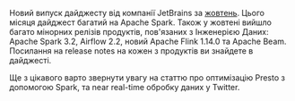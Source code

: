 Новий випуск дайджесту від компанії JetBrains за [жовтень](https://blog.jetbrains.com/big-data-tools/2021/11/08/data-engineering-annotated-monthly-october-2021/). Цього місяця дайджест багатий на Apache Spark. Також у жовтені вийшло багато мінорних релізів продуктів, пов'язаних з Інженерією Даних: Apache Spark 3.2, Airflow 2.2, новий Apache Flink 1.14.0 та Apache Beam. Посилання на release notes на кожен з продуктів ви знайдете в дайджесті.

Ще з цікавого варто звернути увагу на статтю про оптимізацію Presto з допомогою Spark, та near real-time обробку даних у Twitter.